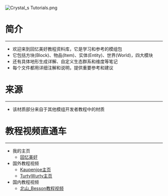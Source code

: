 ![Crystal_s Tutorials.png](https://s2.loli.net/2024/11/17/iYLcCn5AesVgGNb.png)
# 简介

---

- 欢迎来到回忆美好教程资料库，它是学习和参考的模组包
- 它包括方块(Block)、物品(Item)、实体(Entity)、世界(World)，四大模块
- 还有具体地形生成详解、自定义生态群系和维度等笔记
- 每个文件都用详细注解和说明，提供重要参考和建议
# 来源

---

- 该材质部分来自于其他模组开发者教程中的材质
# 教程视频直通车

---

- 我的主页
  + [回忆美好](https://space.bilibili.com/1550564576)
- 国外教程视频
  + [Kaupenjoe主页](https://www.youtube.com/@ModdingByKaupenjoe)
  + [TurtyWurty主页](https://www.youtube.com/@TurtyWurty)
- 国内教程视频
  + [北山_Besson教程视频](https://www.bilibili.com/video/BV1AT4y1b7Fq/)
